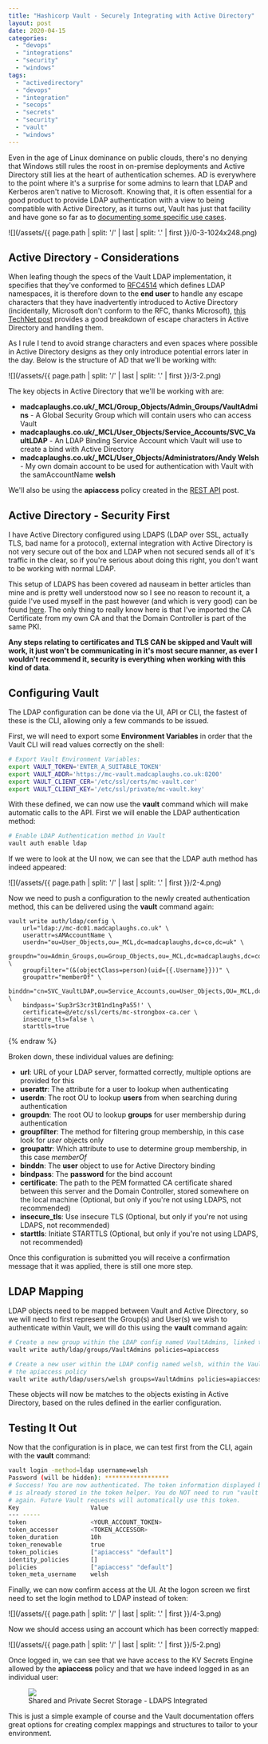 ```yaml
---
title: "Hashicorp Vault - Securely Integrating with Active Directory"
layout: post
date: 2020-04-15
categories: 
  - "devops"
  - "integrations"
  - "security"
  - "windows"
tags: 
  - "activedirectory"
  - "devops"
  - "integration"
  - "secops"
  - "secrets"
  - "security"
  - "vault"
  - "windows"
---
```


Even in the age of Linux dominance on public clouds, there's no denying that Windows still rules the roost in on-premise deployments and Active Directory still lies at the heart of authentication schemes. AD is everywhere to the point where it's a surprise for some admins to learn that LDAP and Kerberos aren't native to Microsoft. Knowing that, it is often essential for a good product to provide LDAP authentication with a view to being compatible with Active Directory, as it turns out, Vault has just that facility and have gone so far as to [documenting some specific use cases](https://www.vaultproject.io/docs/auth/ldap).

![](/assets/{{ page.path | split: '/' | last | split: '.' | first }}/0-3-1024x248.png)

## Active Directory - Considerations

When leafing though the specs of the Vault LDAP implementation, it specifies that they've conformed to [RFC4514](https://tools.ietf.org/html/rfc4514) which defines LDAP namespaces, it is therefore down to the **end user** to handle any escape characters that they have inadvertently introduced to Active Directory (incidentally, Microsoft don't conform to the RFC, thanks Microsoft), [this TechNet post](https://social.technet.microsoft.com/wiki/contents/articles/5312.active-directory-characters-to-escape.aspx) provides a good breakdown of escape characters in Active Directory and handling them.

As I rule I tend to avoid strange characters and even spaces where possible in Active Directory designs as they only introduce potential errors later in the day. Below is the structure of AD that we'll be working with:

![](/assets/{{ page.path | split: '/' | last | split: '.' | first }}/3-2.png)

The key objects in Active Directory that we'll be working with are:

- **madcaplaughs.co.uk/_MCL/Group_Objects/Admin_Groups/VaultAdmins** - A Global Security Group which will contain users who can access Vault
- **madcaplaughs.co.uk/_MCL/User_Objects/Service_Accounts/SVC_VaultLDAP** - An LDAP Binding Service Account which Vault will use to create a bind with Active Directory
- **madcaplaughs.co.uk/_MCL/User_Objects/Administrators/Andy Welsh** - My own domain account to be used for authentication with Vault with the samAccountName **welsh**

We'll also be using the **apiaccess** policy created in the [REST API](/hashicorp-vault-tokens-and-the-rest-api/) post.

## Active Directory - Security First

I have Active Directory configured using LDAPS (LDAP over SSL, actually TLS, bad name for a protocol), external integration with Active Directory is not very secure out of the box and LDAP when not secured sends all of it's traffic in the clear, so if you're serious about doing this right, you don't want to be working with normal LDAP.

This setup of LDAPS has been covered ad nauseam in better articles than mine and is pretty well understood now so I see no reason to recount it, a guide I've used myself in the past however (and which is very good) can be found [here](https://techcommunity.microsoft.com/t5/sql-server/step-by-step-guide-to-setup-ldaps-on-windows-server/ba-p/385362). The only thing to really know here is that I've imported the CA Certificate from my own CA and that the Domain Controller is part of the same PKI.

**Any steps relating to certificates and TLS CAN be skipped and Vault will work, it just won't be communicating in it's most secure manner, as ever I wouldn't recommend it, security is everything when working with this kind of data**.

## Configuring Vault

The LDAP configuration can be done via the UI, API or CLI, the fastest of these is the CLI, allowing only a few commands to be issued.

First, we will need to export some **Environment Variables** in order that the Vault CLI will read values correctly on the shell:

```bash
# Export Vault Environment Variables:
export VAULT_TOKEN='ENTER_A_SUITABLE_TOKEN'
export VAULT_ADDR='https://mc-vault.madcaplaughs.co.uk:8200'
export VAULT_CLIENT_CER='/etc/ssl/certs/mc-vault.cer'
export VAULT_CLIENT_KEY='/etc/ssl/private/mc-vault.key'
```

With these defined, we can now use the **vault** command which will make automatic calls to the API. First we will enable the LDAP authentication method:

```bash
# Enable LDAP Authentication method in Vault
vault auth enable ldap
```

If we were to look at the UI now, we can see that the LDAP auth method has indeed appeared:

![](/assets/{{ page.path | split: '/' | last | split: '.' | first }}/2-4.png)

Now we need to push a configuration to the newly created authentication method, this can be delivered using the **vault** command again:

```bash{% raw %}
vault write auth/ldap/config \
    url="ldap://mc-dc01.madcaplaughs.co.uk" \
    userattr=sAMAccountName \
    userdn="ou=User_Objects,ou=_MCL,dc=madcaplaughs,dc=co,dc=uk" \
    groupdn="ou=Admin_Groups,ou=Group_Objects,ou=_MCL,dc=madcaplaughs,dc=co,dc=uk" \
    groupfilter="(&(objectClass=person)(uid={{.Username}}))" \
    groupattr="memberOf" \
    binddn="cn=SVC_VaultLDAP,ou=Service_Accounts,ou=User_Objects,OU=_MCL,dc=madcaplaughs,dc=co,dc=uk" \
    bindpass='Sup3rS3cr3tB1nd1ngPa55!' \
    certificate=@/etc/ssl/certs/mc-strongbox-ca.cer \
    insecure_tls=false \
    starttls=true
```
{% endraw %}

Broken down, these individual values are defining:

- **url**: URL of your LDAP server, formatted correctly, multiple options are provided for this
- **userattr**: The attribute for a user to lookup when authenticating
- **userdn**: The root OU to lookup **users** from when searching during authentication
- **groupdn**: The root OU to lookup **groups** for user membership during authentication
- **groupfilter**: The method for filtering group membership, in this case look for _user_ objects only
- **groupattr**: Which attribute to use to determine group membership, in this case _memberOf_
- **binddn**: The **user** object to use for Active Directory binding
- **bindpass**: The **password** for the bind account
- **certificate**: The path to the PEM formatted CA certificate shared between this server and the Domain Controller, stored somewhere on the local machine (Optional, but only if you're not using LDAPS, not recommended)
- **insecure_tls**: Use insecure TLS (Optional, but only if you're not using LDAPS, not recommended)
- **starttls**: Initiate STARTTLS (Optional, but only if you're not using LDAPS, not recommended)

Once this configuration is submitted you will receive a confirmation message that it was applied, there is still one more step.

## LDAP Mapping

LDAP objects need to be mapped between Vault and Active Directory, so we will need to first represent the Group(s) and User(s) we wish to authenticate within Vault, we will do this using the **vault** command again:

```bash
# Create a new group within the LDAP config named VaultAdmins, linked to the apiaccess policy
vault write auth/ldap/groups/VaultAdmins policies=apiaccess

# Create a new user within the LDAP config named welsh, within the VaultAdmins group, linked to
# the apiaccess policy
vault write auth/ldap/users/welsh groups=VaultAdmins policies=apiaccess
```

These objects will now be matches to the objects existing in Active Directory, based on the rules defined in the earlier configuration.

## Testing It Out

Now that the configuration is in place, we can test first from the CLI, again with the **vault** command:

```bash
vault login -method=ldap username=welsh
Password (will be hidden): ******************
# Success! You are now authenticated. The token information displayed below
# is already stored in the token helper. You do NOT need to run "vault login"
# again. Future Vault requests will automatically use this token.
Key                    Value
--- -----
token                  <YOUR_ACCOUNT_TOKEN>
token_accessor         <TOKEN_ACCESSOR>
token_duration         10h
token_renewable        true
token_policies         ["apiaccess" "default"]
identity_policies      []
policies               ["apiaccess" "default"]
token_meta_username    welsh
```

Finally, we can now confirm access at the UI. At the logon screen we first need to set the login method to LDAP instead of token:

![](/assets/{{ page.path | split: '/' | last | split: '.' | first }}/4-3.png)

Now we should access using an account which has been correctly mapped:

![](/assets/{{ page.path | split: '/' | last | split: '.' | first }}/5-2.png)

Once logged in, we can see that we have access to the KV Secrets Engine allowed by the **apiaccess** policy and that we have indeed logged in as an individual user:

<figure>
  <img src="/assets/{{ page.path | split: '/' | last | split: '.' | first }}/6-4-1024x277.png">
  <figcaption>Shared and Private Secret Storage - LDAPS Integrated</figcaption>
</figure>

This is just a simple example of course and the Vault documentation offers great options for creating complex mappings and structures to tailor to your environment.

